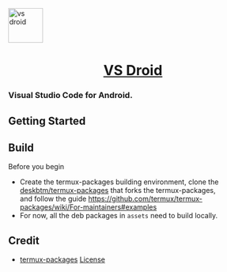 <a href="#" target="_blank" rel="noopener noreferrer">
<img width="70" src="android/app/src/main/res/drawable/ic_launcher.png" alt="vs droid" /></a>

<p align="center">
    <h1 align="center">
      <a href="#" target="_blank" rel="noopener noreferrer">VS Droid</a>
    </h1>
</p>

### Visual Studio Code for Android.

## Getting Started


## Build

Before you begin
- Create the termux-packages building environment, clone the [deskbtm/termux-packages](https://github.com/deskbtm/termux-packages) that forks the termux-packages, 
<br />and  follow the guide https://github.com/termux/termux-packages/wiki/For-maintainers#examples
- For now, all the deb packages in `assets` need to build locally.

## Credit

- [termux-packages](https://github.com/termux/termux-packages/)  [License](https://github.com/termux/termux-packages/blob/master/LICENSE.md)






